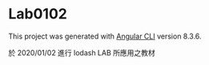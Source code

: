 # Lab0102

This project was generated with [Angular CLI](https://github.com/angular/angular-cli) version 8.3.6.

於 2020/01/02 進行 lodash LAB 所應用之教材
